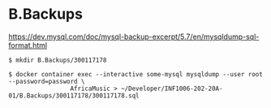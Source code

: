 # B.Backups

https://dev.mysql.com/doc/mysql-backup-excerpt/5.7/en/mysqldump-sql-format.html


```
$ mkdir B.Backups/300117178
```

```
$ docker container exec --interactive some-mysql mysqldump --user root --password=password \
                 AfricaMusic > ~/Developer/INF1006-202-20A-01/B.Backups/300117178/300117178.sql
```
